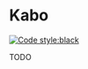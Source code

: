 # Kabo
[![Code style:black](https://img.shields.io/badge/code%20style-black-000000.svg)](https://github.com/ambv/black)


TODO
